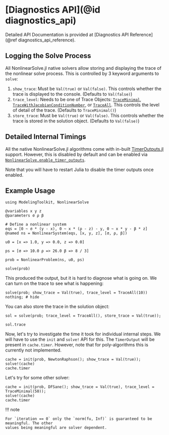 # [Diagnostics API](@id diagnostics_api)

Detailed API Documentation is provided at
[Diagnostics API Reference](@ref diagnostics_api_reference).

## Logging the Solve Process

All NonlinearSolve.jl native solvers allow storing and displaying the trace of the nonlinear
solve process. This is controlled by 3 keyword arguments to `solve`:

 1. `show_trace`: Must be `Val(true)` or `Val(false)`. This controls whether the trace is
    displayed to the console. (Defaults to `Val(false)`)
 2. `trace_level`: Needs to be one of Trace Objects: [`TraceMinimal`](@ref),
    [`TraceWithJacobianConditionNumber`](@ref), or [`TraceAll`](@ref). This controls the
    level of detail of the trace. (Defaults to `TraceMinimal()`)
 3. `store_trace`: Must be `Val(true)` or `Val(false)`. This controls whether the trace is
    stored in the solution object. (Defaults to `Val(false)`)

## Detailed Internal Timings

All the native NonlinearSolve.jl algorithms come with in-built
[TimerOutputs.jl](https://github.com/KristofferC/TimerOutputs.jl) support. However, this
is disabled by default and can be enabled via [`NonlinearSolve.enable_timer_outputs`](@ref).

Note that you will have to restart Julia to disable the timer outputs once enabled.

## Example Usage

```@example diagnostics_example
using ModelingToolkit, NonlinearSolve

@variables x y z
@parameters σ ρ β

# Define a nonlinear system
eqs = [0 ~ σ * (y - x), 0 ~ x * (ρ - z) - y, 0 ~ x * y - β * z]
@named ns = NonlinearSystem(eqs, [x, y, z], [σ, ρ, β])

u0 = [x => 1.0, y => 0.0, z => 0.0]

ps = [σ => 10.0 ρ => 26.0 β => 8 / 3]

prob = NonlinearProblem(ns, u0, ps)

solve(prob)
```

This produced the output, but it is hard to diagnose what is going on. We can turn on
the trace to see what is happening:

```@example diagnostics_example
solve(prob; show_trace = Val(true), trace_level = TraceAll(10))
nothing; # hide
```

You can also store the trace in the solution object:

```@example diagnostics_example
sol = solve(prob; trace_level = TraceAll(), store_trace = Val(true));

sol.trace
```

Now, let's try to investigate the time it took for individual internal steps. We will have
to use the `init` and `solve!` API for this. The `TimerOutput` will be present in
`cache.timer`. However, note that for poly-algorithms this is currently not implemented.

```@example diagnostics_example
cache = init(prob, NewtonRaphson(); show_trace = Val(true));
solve!(cache)
cache.timer
```

Let's try for some other solver:

```@example diagnostics_example
cache = init(prob, DFSane(); show_trace = Val(true), trace_level = TraceMinimal(50));
solve!(cache)
cache.timer
```

!!! note
    
    For `iteration == 0` only the `norm(fu, Inf)` is guaranteed to be meaningful. The other
    values being meaningful are solver dependent.
